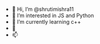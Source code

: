 - 👋 Hi, I’m @shrutimishra11
- 👀 I’m interested in JS and Python
- 🌱 I’m currently learning c++
- 💞️ 
- 📫 

<!---
shrutimishra11/shrutimishra11 is a ✨ special ✨ repository because its `README.md` (this file) appears on your GitHub profile.
You can click the Preview link to take a look at your changes.
--->
